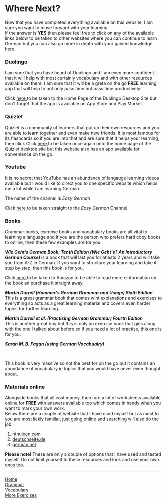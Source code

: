 <h1> Where Next? </h1>
<p> Now that you have completed everything available on this website, I am sure you want to move forward with your learning. 
  <br>
  If the answer is <b>YES</b> then please feel free to click on any of the available links below to be taken to other websites where you can continue to learn German but you can also go more in depth with your gained knowledge here. </p>
  
  <h3> Duolingo </h3>
  
  <p> I am sure that you have heard of Duolingo and I am even more confident that it will help with most certainly vocabulary and with other resources available on there, I am sure that it will be a greta on the go <b> FREE </b> learning app that will help to not only pass time but pass time productively. </p>
  
  <p> Click <a href="https://www.duolingo.com/learn"> here </a> to be taken to the Home Page of the Duolingo Desktop Site but don't forget that the app is available on App Store and Play Market. </p>
  
  <h3> Quizlet </h3>
  
  <p> Quizlet is a community of learners that put up their own resources and you are able to learn together and even make new friends. It is most famous for its flashcards so if you are into that and are sure that it helps your learning, then click Click <a href="https://quizlet.com/latest"> here </a> to be taken once again onto the home page of the Quizlet desktop site but this website also has an app available for convenience on the go.</p>
  
  <h3> Youtube </h3>
  
  <p> It is no secret that YouTube has an abundance of langauge learning videos available but I would like to direct you to one specific website which helps me a lot while I am learning German.
  
  <Br>
  
  The name of the channel is <em> Easy German </em> 
  
  Click <a href="https://www.youtube.com/channel/UCbxb2fqe9oNgglAoYqsYOtQ"> here </a> to be taken straight to the <em> Easy German </em> Channel. </p>
  
  <h3> Books </h3>
  
  <p> Grammar books, exercise books and vocabulary books are all vital to learning a language and if you are the person who prefers hard copy books to online, then these few examples are for you. </p>
  
  <b> <em> Wie Geht’s German Book: Tenth Edition (Wie Geht's? An introductory German Course) </b> </em> is a book that will last you for atleats 2 years and will take you from A-Z in German. If you want to structure your learning and take it step by step, then this book is for you. 
  
  Click <a href="https://www.amazon.co.uk/gehts-World-Languages-Dieter-Sevin/dp/1285733606/ref=sr_1_1?keywords=Wie+Geht%E2%80%99s+German+Book&qid=1578206022&sr=8-1"> here </a> to be taken to Amazon to be able to read more einformation on the book an purchase it straight away.
  
  <b> <em> Martin Durrell (Hammer's German Grammar and Usage) Sixth Edition </b> </em> <br> This is a great grammar book that comes wiht explanations and exercises to everything so acts as a great learning material and covers even harder topics for further learning. 
  
  <b> <em> Martin Durrell et al. (Practising German Grammar) Fourth Edition </b> </em> 
  <br>
  This is another great buy but this is only an exercise book that gies along with the one I talked about before so if you need a lot of practise, this one is for you.
  
  <b> <em> Sarah M. B. Fagan (using German Vocabualry) </b> </em>
  
  <br> 
  
  This book is very massive so not the best for on the go but it contains an abundance of vocabulary in topics that you would have never even thought about.
  
  <h3> Materials online </h3>
  
  <p> Alongside books that all cost money, there are a lot of worksheets available online for <b> FREE </b> with answers available too which comes in handy when you want to mark your own work. <br>
  Below there are a couple of website that I have used myself but as most fo you are most liekly familiar, just going online and searching will also do the job. </p>
  
  <ol>
  <li> <a href="http://www.nthuleen.com/teach/grammar.html"> nthuleen.com </a> </li>
  <li> <a href="http://www.deutschseite.de/"> deutschseite.de </a> </li>
  <li> <a href="https://german.net/exercises/"> german.net </a> </li> </ol>
  
  <p> <b> Please note! </b> These are only a couple of options that I have used and tested myself. Do not limit yourself to these resources and look and use your own ones too.</p>
  
   <hr>

<p>
    <a href="index.html">Home </a> <br>
        <a href="grammar.html">Grammar</a> <br>
    <a href="vocabulary.html">Vocabulary</a> <br>
    <a href="more-exercises.html">More Exercises </a>
  
  
  
  
  

